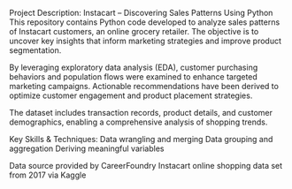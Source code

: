Project Description: Instacart – Discovering Sales Patterns Using Python
This repository contains Python code developed to analyze sales patterns of Instacart customers, an online grocery retailer. The objective is to uncover key insights that inform marketing strategies and improve product segmentation.

By leveraging exploratory data analysis (EDA), customer purchasing behaviors and population flows were examined to enhance targeted marketing campaigns. Actionable recommendations have been derived to optimize customer engagement and product placement strategies.

The dataset includes transaction records, product details, and customer demographics, enabling a comprehensive analysis of shopping trends.

Key Skills & Techniques:
Data wrangling and merging
Data grouping and aggregation
Deriving meaningful variables

Data source provided by CareerFoundry
Instacart online shopping data set from 2017 via Kaggle
